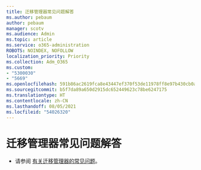 ```yaml
---
title: 迁移管理器常见问题解答
ms.author: pebaum
author: pebaum
manager: scotv
ms.audience: Admin
ms.topic: article
ms.service: o365-administration
ROBOTS: NOINDEX, NOFOLLOW
localization_priority: Priority
ms.collection: Adm_O365
ms.custom:
- "5300030"
- "5669"
ms.openlocfilehash: 591b86ac2619fca8e43447ef370f53de11978ff8e97b430cb0af3eec413729e8
ms.sourcegitcommit: b5f7da89a650d2915dc652449623c78be6247175
ms.translationtype: HT
ms.contentlocale: zh-CN
ms.lasthandoff: 08/05/2021
ms.locfileid: "54026320"
---
```

# <a name="migration-manager-faq"></a>迁移管理器常见问题解答

- 请参阅 [有关迁移管理器的常见问题](https://docs.microsoft.com/sharepointmigration/mm-faqs)。
